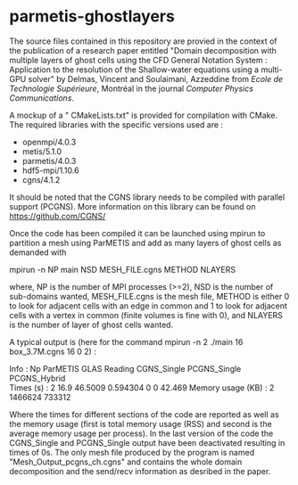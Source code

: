# parmetis-ghostlayers

The source files contained in this repository are provied in the context of the publication of a research paper entitled "Domain decomposition with multiple layers of ghost cells using the CFD General Notation System : Application to the resolution of the Shallow-water equations using a multi-GPU solver" by Delmas, Vincent and Soulaimani, Azzeddine from *Ecole de Technologie Supérieure*, Montréal in the journal *Computer Physics Communications*.

A mockup of a "
CMakeLists.txt" is provided for compilation with CMake. The required libraries with the specific versions used are :
- openmpi/4.0.3
- metis/5.1.0
- parmetis/4.0.3
- hdf5-mpi/1.10.6
- cgns/4.1.2

It should be noted that the CGNS library needs to be compiled with parallel support (PCGNS). More information on this library can be found on https://github.com/CGNS/

Once the code has been compiled it can be launched using mpirun to partition a mesh using ParMETIS and add as many layers of ghost cells as demanded with

mpirun -n NP main NSD MESH_FILE.cgns METHOD NLAYERS

where, NP is the number of MPI processes (>=2), NSD is the number of sub-domains wanted, MESH_FILE.cgns is the mesh file, METHOD is either 0 to look for adjacent cells with an edge in common and 1 to look for adjacent cells with a vertex in common (finite volumes is fine with 0), and NLAYERS is the number of layer of ghost cells wanted.

A typical output is (here for the command  mpirun -n 2 ./main 16 box_3.7M.cgns 16 0 2) :

Info : Np ParMETIS GLAS Reading CGNS_Single PCGNS_Single PCGNS_Hybrid  
Times (s) : 2 16.9 46.5009 0.594304 0 0 42.469
Memory usage (KB) : 2 1466624 733312

Where the times for different sections of the code are reported as well as the memory usage (first is total memory usage (RSS) and second is the average memory usage per process). In the last version of the code the CGNS_Single and PCGNS_Single output have been deactivated resulting in times of 0s. The only mesh file produced by the program is named "Mesh_Output_pcgns_ch.cgns" and contains the whole domain decomposition and the send/recv information as desribed in the paper.
